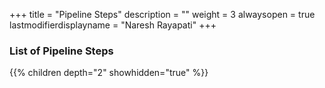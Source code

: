 +++
title = "Pipeline Steps"
description = ""
weight = 3
alwaysopen = true
lastmodifierdisplayname = "Naresh Rayapati"
+++

### List of Pipeline Steps

{{% children depth="2" showhidden="true" %}}